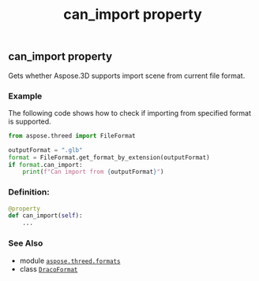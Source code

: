 ﻿---
title: can_import property
second_title: Aspose.3D for Python via .NET API References
description: 
type: docs
weight: 610
url: /python-net/aspose.threed.formats/dracoformat/can_import/
is_root: false
---

## can_import property


Gets whether Aspose.3D supports import scene from current file format.

### Example 


The following code shows how to check if importing from specified format is supported.

```python
from aspose.threed import FileFormat

outputFormat = ".glb"
format = FileFormat.get_format_by_extension(outputFormat)
if format.can_import:
    print(f"Can import from {outputFormat}")

```
### Definition:
```python
@property
def can_import(self):
    ...
```

### See Also
* module [`aspose.threed.formats`](../../)
* class [`DracoFormat`](/3d/python-net/aspose.threed.formats/dracoformat)
